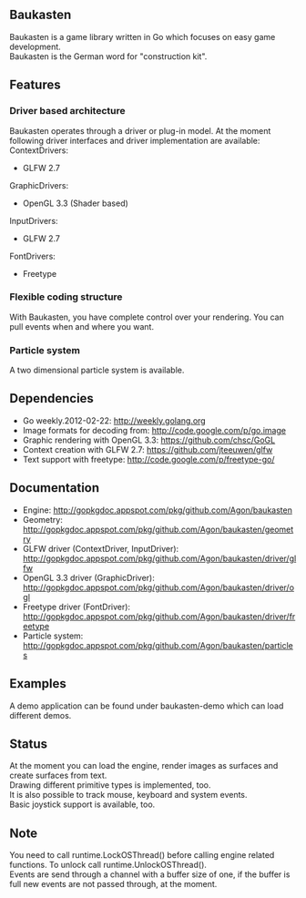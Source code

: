 ## Baukasten
Baukasten is a game library written in Go which focuses on easy game development.<br>
Baukasten is the German word for "construction kit".<br>

## Features
### Driver based architecture
Baukasten operates through a driver or plug-in model.
At the moment following driver interfaces and driver implementation are available:<br>
ContextDrivers:

- GLFW 2.7

GraphicDrivers:

- OpenGL 3.3 (Shader based)

InputDrivers:

- GLFW 2.7

FontDrivers:

- Freetype

### Flexible coding structure
With Baukasten, you have complete control over your rendering. You can pull events when and where you want.

### Particle system
A two dimensional particle system is available.

## Dependencies
- Go weekly.2012-02-22: http://weekly.golang.org
- Image formats for decoding from: http://code.google.com/p/go.image
- Graphic rendering with OpenGL 3.3: https://github.com/chsc/GoGL
- Context creation with GLFW 2.7: https://github.com/jteeuwen/glfw
- Text support with freetype: http://code.google.com/p/freetype-go/

## Documentation
- Engine: http://gopkgdoc.appspot.com/pkg/github.com/Agon/baukasten
- Geometry: http://gopkgdoc.appspot.com/pkg/github.com/Agon/baukasten/geometry
- GLFW driver (ContextDriver, InputDriver): http://gopkgdoc.appspot.com/pkg/github.com/Agon/baukasten/driver/glfw
- OpenGL 3.3 driver (GraphicDriver): http://gopkgdoc.appspot.com/pkg/github.com/Agon/baukasten/driver/ogl
- Freetype driver (FontDriver): http://gopkgdoc.appspot.com/pkg/github.com/Agon/baukasten/driver/freetype
- Particle system: http://gopkgdoc.appspot.com/pkg/github.com/Agon/baukasten/particles

## Examples
A demo application can be found under baukasten-demo which can load different demos.

## Status
At the moment you can load the engine, render images as surfaces and create surfaces from text.<br>
Drawing different primitive types is implemented, too.<br>
It is also possible to track mouse, keyboard and system events.<br>
Basic joystick support is available, too.

## Note
You need to call runtime.LockOSThread() before calling engine related functions. To unlock call runtime.UnlockOSThread().<br>
Events are send through a channel with a buffer size of one, if the buffer is full new events are not passed through, at the moment.
